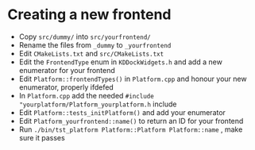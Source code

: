 # Creating a new frontend

- Copy `src/dummy/` into `src/yourfrontend/`
- Rename the files from `_dummy` to `_yourfrontend`
- Edit `CMakeLists.txt` and `src/CMakeLists.txt`
- Edit the `FrontendType` enum in `KDDockWidgets.h` and add a new enumerator for your frontend
- Edit `Platform::frontendTypes()` in `Platform.cpp` and honour your new enumerator, properly ifdefed
- In `Platform.cpp` add the needed `#include "yourplatform/Platform_yourplatform.h` include
- Edit `Platform::tests_initPlatform()` and add your enumerator
- Edit `Platform_yourfrontend::name()` to return an ID for your frontend
- Run `./bin/tst_platform Platform::Platform Platform::name` , make sure it passes
